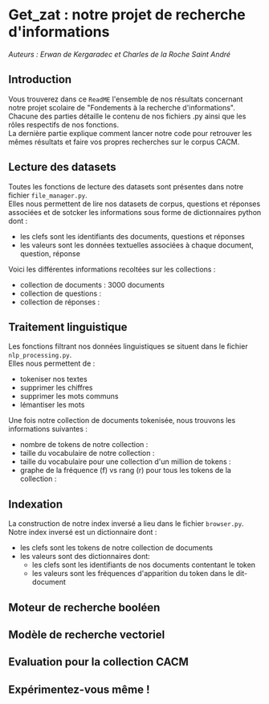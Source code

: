 # Get_zat : notre projet de recherche d'informations

_Auteurs : Erwan de Kergaradec et Charles de la Roche Saint André_

## Introduction

Vous trouverez dans ce `ReadME` l'ensemble de nos résultats concernant notre projet scolaire de "Fondements à la recherche d'informations". <br>
Chacune des parties détaille le contenu de nos fichiers .py ainsi que les rôles respectifs de nos fonctions. <br>
La dernière partie explique comment lancer notre code pour retrouver les mêmes résultats et faire vos propres recherches sur le corpus CACM.

## Lecture des datasets

Toutes les fonctions de lecture des datasets sont présentes dans notre fichier `file_manager.py`. <br>
Elles nous permettent de lire nos datasets de corpus, questions et réponses associées et de sotcker les informations sous forme de dictionnaires python dont : 
- les clefs sont les identifiants des documents, questions et réponses
- les valeurs sont les données textuelles associées à chaque document, question, réponse

Voici les différentes informations recoltées sur les collections :
- collection de documents : 3000 documents
- collection de questions :  
- collection de réponses : 

## Traitement linguistique

Les fonctions filtrant nos données linguistiques se situent dans le fichier `nlp_processing.py`. <br>
Elles nous permettent de : 
- tokeniser nos textes
- supprimer les chiffres
- supprimer les mots communs
- lémantiser les mots

Une fois notre collection de documents tokenisée, nous trouvons les informations suivantes :
- nombre de tokens de notre collection : 
- taille du vocabulaire de notre collection : 
- taille du vocabulaire pour une collection d'un million de tokens :
- graphe de la fréquence (f) vs rang (r) pour tous les tokens de la collection : 

## Indexation

La construction de notre index inversé a lieu dans le fichier `browser.py`. <br>
Notre index inversé est un dictionnaire dont :
- les clefs sont les tokens de notre collection de documents
- les valeurs sont des dictionnaires dont:
  - les clefs sont les identifiants de nos documents contentant le token
  - les valeurs sont les fréquences d'apparition du token dans le dit-document
 
 

## Moteur de recherche booléen



## Modèle de recherche vectoriel

## Evaluation pour la collection CACM

## Expérimentez-vous même !






